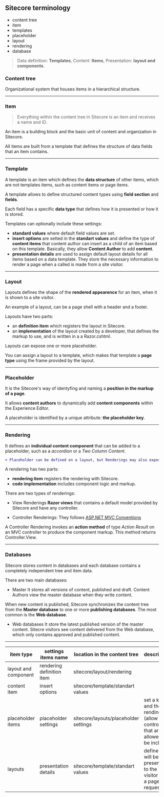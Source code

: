 ## Sitecore terminology

- content tree
- item
- templates
- placeholder
- layout
- rendering
- database

> Data definition: **Templates**, Content: **Items**, Presentation: **layout and components**.

### Content tree

Organizational system that houses items in a hierarchical structure.

- - -

### Item

> Everything within the content tree in Sitecore is an item and receives a name and ID.

An item is a building block and the basic unit of content and organization in Sitecore.

All items are built from a template that defines the structure of data fields that an item contains.

- - -

### Template

A template is an item which defines the **data structure** of other items, which are not templates items, such as content items or page items.

A template allows to define structured content types using **field section** and **fields**.

Each field has a specific **data type** that defines how it is presented or how it is stored.

Templates can optionally include these settings:
- **standard values** where default field values are set.
- **insert options** are setted in the **standart values** and define the type of **content items** that content author can insert as a child of an item based on this template. Basically, they allow **Content Author** to add **content**.
- **presentation details** are used to assign default layout details for all items based on a data template. They store the necessary information to render a page when a called is made from a site visitor.

- - -

### Layout

Layouts defines the shape of the **rendered appearence** for an item, when it is shown to a site visitor.

An example of a layout, can be a page shell with a header and a footer.

Layouts have two parts:

- an **definition item** which registers the layout in Sitecore.
- an **implementation** of the layout created by a developer, that defines the markup to use, and is written in a a Razor.cshtml.

Layouts can expose one or more placeholder.

You can assign a layout to a template, which makes that template a **page type** using the frame provided by the layout.

- - -

### Placeholder

It is the Sitecore's way of identyfing and naming a **position in the markup of a page**.

It allows **content authors** to dynamically add **content components** within the Experience Editor.

A placeholder is identified by a unique attribute: **the placeholder key**.

- - -


### Rendering

It defines an **individual content component** that can be added to a placeholder, such as a *accordion* or a *Two Column Content*.

```diff
+ Placeholder can be defined on a layout, but Renderings may also expose additional placeholder to create layout hierarchy.
```

A rendering has two parts:

- **rendering item** registers the rendering with Sitecore.
- **code implementation** includes component logic and markup.

There are two types of renderings:

- View Renderings
    **Razor views** that contains a default model provided by Sitecore and have any controller.

- Controller Renderings:
    They follows [ASP.NET MVC Conventions](https://ecs.syr.edu/faculty/fawcett/handouts/cse686/presentations/MVC_Conventions.pdf)

A Controller Rendering invokes an **action method** of type *Action Result* on an MVC controller to produce the component markup. This method returns Controller.View.

- - -

### Databases

Sitecore stores content in databases and each database contains a completely independent tree and item data.

There are two main databases:

- Master
    It stores all versions of content, published and draft.
    Content Authors view the master database when they write content.

When new content is published, Sitecore synchronizes the content tree from the **Master database** to one or more **publishing databases**. The most common is the **Web database**.

- Web databases
    It store the latest published version of the master content.
    Sitecre visitors see content delivered from the Web database, which only contains approved and published content.

- - - 

| item type | settings items name | location in the content tree | description |
| -- | -- | -- | -- |
| layout and component | rendering definition item | sitecore/layout/rendering |
| content item | insert options | sitecore/template/standart values |
| placeholder items | placeholder settings | sitecore/layouts/placeholder settings | set a key and the rendings (allow controls) that are allowed to be included |
| layouts | presentation details | sitecore/template/standart values | define what will be presented to the visitor after a page request |